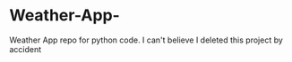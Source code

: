 # Weather-App-
Weather App repo for python code.
I can't believe I deleted this project by accident
